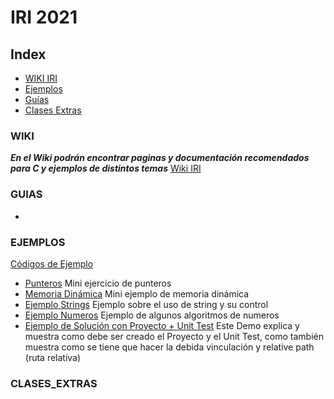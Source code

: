 # IRI 2021

## Index
- [WIKI IRI](#WIKI)
- [Ejemplos](#EJEMPLOS)
- [Guías](#GUIAS)
- [Clases Extras](#CLASES_EXTRAS)

### WIKI
***En el Wiki podrán encontrar paginas y documentación recomendados para C y ejemplos de distintos temas***
[Wiki IRI](https://gitlab.com/FICEN_Students/ayudantia-iri-2021/-/wikis/IRI-Wiki)

### GUIAS
- 

### EJEMPLOS
[Códigos de Ejemplo](./EJEMPLOS)
 - [Punteros](./EJEMPLOS/punteros.cpp) Mini ejercicio de punteros
 - [Memoria Dinámica](./EJEMPLOS/memoria_dinamica.cpp) Mini ejemplo de memoria dinámica
 - [Ejemplo Strings](./EJEMPLOS/ejemplo_strings.c) Ejemplo sobre el uso de string y su control
 - [Ejemplo Numeros](./EJEMPLOS/ejemplo_numeros.c) Ejemplo de algunos algoritmos de numeros
 - [Ejemplo de Solución con Proyecto + Unit Test](./EJEMPLO_PROYECTO_+_UNIT_TEST)
Este Demo explica y muestra como debe ser creado el Proyecto y el Unit Test, como también muestra como se tiene que hacer la debida vinculación y relative path (ruta relativa)

### CLASES_EXTRAS
